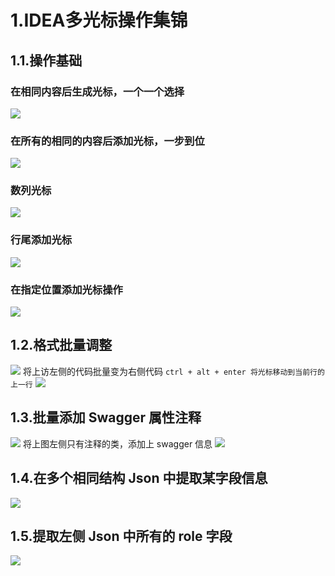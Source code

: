 # 1.IDEA多光标操作集锦

## 1.1.操作基础

### 在相同内容后生成光标，一个一个选择
![](/static/image/idea_alt_j-1589727619502.c6c9651d.gif)
### 在所有的相同的内容后添加光标，一步到位
![](/static/image/idea_alt_shift_ctrl_j.c1b6d800.gif)
### 数列光标
![](/static/image/idea_alt_mouse_move.4b63774f.gif)
### 行尾添加光标
![](/static/image/idea_alt_mouse_end.eede73d0.gif)
### 在指定位置添加光标操作
![](/static/image/idea_alt_shift_click.04cadc11.gif)

## 1.2.格式批量调整
![](/static/image/image-20200518225214627.851b7a0b.png)
将上访左侧的代码批量变为右侧代码
`ctrl + alt + enter 将光标移动到当前行的上一行`
![](/static/image/idea_modify_comment.b79ff3f4.gif)
## 1.3.批量添加 Swagger 属性注释
![](/static/image/image-20200518231043105.40a0708b.png)
将上图左侧只有注释的类，添加上 swagger 信息
![](/static/image/idea_modify_comment_swagger.f4a3c5ab.gif)

## 1.4.在多个相同结构 Json 中提取某字段信息
![](/static/image/image-20200518232431922.6f188470.png)

## 1.5.提取左侧 Json 中所有的 role 字段
![](/static/image/idea_modify_comment-1589815740852.9ae04b83.gif)